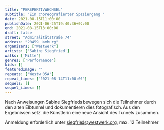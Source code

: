 ```yaml
---
title: "PERSPEKTIVWECHSEL"
subtitle: "Ein choreografierter Spaziergang "
date: 2021-08-15T11:00:00
publishDate: 2021-06-25T19:40:36+02:00
end: 2021-08-15T13:00:00
draft: false
street: "Admiralitätstraße 74"
address: "20459 Hamburg"
organizers: ["Westwerk"]
artists: ['Sabine Siegfried']
walks: ['Mitte']
genres: ['Performance']
kids: []
featuredImage: ""
repeats: ['Westw_05A']
repeat_times: ['2021-08-14T11:00:00']
sequels: []
sequel_times: []
---
```


Nach Anweisungen Sabine Siegfrieds bewegen sich die Teilnehmer durch den alten Elbtunnel und dokumentieren dies fotografisch. Aus den Ergebnissen setzt die Künstlerin eine neue Ansicht des Tunnels zusammen.

Anmeldung erforderlich unter siegfried@westwerk.org, max. 12 Teilnehmer